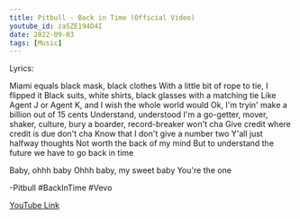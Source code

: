 ```yaml
---
title: Pitbull - Back in Time (Official Video)
youtube_id: zaSZE194D4I
date: 2022-09-03
tags: [Music]
---
```

Lyrics:

Miami equals black mask, black clothes
With a little bit of rope to tie, I flipped it
Black suits, white shirts, black glasses with a matching tie
Like Agent J or Agent K, and I wish the whole world would
Ok, I'm tryin' make a billion out of 15 cents
Understand, understood
I'm a go-getter, mover, shaker, culture, bury a boarder, record-breaker won't cha
Give credit where credit is due don't cha
Know that I don't give a number two
Y'all just halfway thoughts
Not worth the back of my mind
But to understand the future we have to go back in time

Baby, ohhh baby
Ohhh baby, my sweet baby
You're the one

-Pitbull #BackInTime #Vevo

[YouTube Link](https://www.youtube.com/watch?v=zaSZE194D4I)
